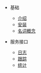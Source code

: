 * 基础

    * [介绍](/)
    * [安装](install.md)
    * [名词概念](glossary.md)

* 服务接口

    * [日志](api/log.md)
    * [跟踪](api/trace.md)
    * [统计](api/stats.md)
